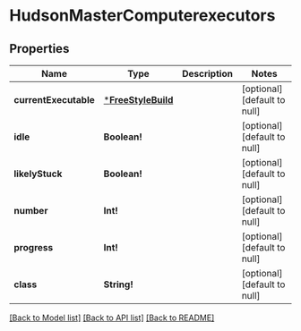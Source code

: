 # HudsonMasterComputerexecutors

## Properties
Name | Type | Description | Notes
------------ | ------------- | ------------- | -------------
**currentExecutable** | [***FreeStyleBuild**](FreeStyleBuild.md) |  | [optional] [default to null]
**idle** | **Boolean!** |  | [optional] [default to null]
**likelyStuck** | **Boolean!** |  | [optional] [default to null]
**number** | **Int!** |  | [optional] [default to null]
**progress** | **Int!** |  | [optional] [default to null]
**class** | **String!** |  | [optional] [default to null]

[[Back to Model list]](../README.md#documentation-for-models) [[Back to API list]](../README.md#documentation-for-api-endpoints) [[Back to README]](../README.md)



